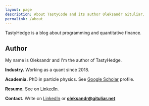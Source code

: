 ```yaml
---
layout: page
description: About TastyCode and its author Oleksandr Gituliar.
permalink: /about
---
```


TastyHedge is a blog about programming and quantitative finance.

## Author

My name is Oleksandr and I'm the author of TastyHedge.

**Industry.** Working as a quant since 2018.

**Academia.** PhD in particle physics. See [Google
Scholar](https://scholar.google.com/citations?user=B2aevEoAAAAJ&hl=en) profile.

**Resume.** See on [LinkedIn](https://www.linkedin.com/in/gituliar/).

**Contact.** Write on [LinkedIn](https://www.linkedin.com/in/gituliar/) or
 [<b>ole</b><b>ks</b><b>andr@</b><b>gitu</b><b>liar.</b><b>net</b>](mailto:%6f%6c%65%6b%73%61%6e%64%72%40%67%69%74%75%6c%69%61%72%2e%6e%65%74)